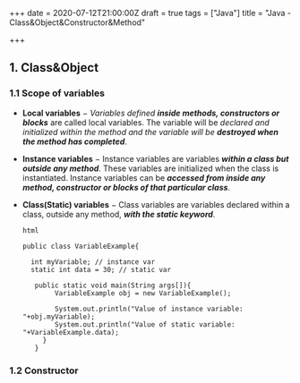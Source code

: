 +++
date = 2020-07-12T21:00:00Z
draft = true
tags = ["Java"]
title = "Java - Class&Object&Constructor&Method"

+++
## 1. Class&Object

### 1.1 Scope of variables

* **Local variables** − _Variables defined **inside methods, constructors or blocks**_ are called local variables. The variable will be _declared and initialized within the method and the variable will be **destroyed when the method has completed**_.
* **Instance variables** − Instance variables are variables **_within a class but outside any method_**. These variables are initialized when the class is instantiated. Instance variables can be **_accessed from inside any method, constructor or blocks of that particular class_**.
* **Class(Static) variables** − Class variables are variables declared within a class, outside any method, **_with the static keyword_**.

      html
      
      public class VariableExample{
      
        int myVariable; // instance var
        static int data = 30; // static var
        
         public static void main(String args[]){
              VariableExample obj = new VariableExample();
      
              System.out.println("Value of instance variable: "+obj.myVariable);
              System.out.println("Value of static variable: "+VariableExample.data);
           }
         }

### 1.2 Constructor